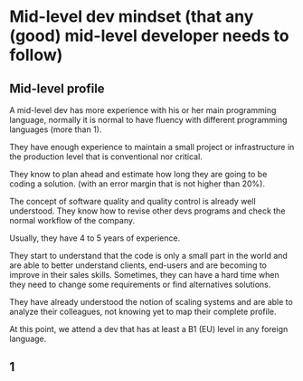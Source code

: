 # Mid-level dev mindset (that any (good) mid-level developer needs to follow)

## Mid-level profile
A mid-level dev has more experience with his or her main programming language, normally it is normal to have fluency with different programming languages (more than 1).

They have enough experience to maintain a small project or infrastructure in the production level that is conventional nor critical.

They know to plan ahead and estimate how long they are going to be coding a solution. (with an error margin that is not higher than 20%).

The concept of software quality and quality control is already well understood. They know how to revise other devs programs and check the normal workflow of the company.

Usually, they have 4 to 5 years of experience.

They start to understand that the code is only a small part in the world and are able to better understand clients, end-users and are becoming to improve in their sales skills. Sometimes, they can have a hard time when they need to change some requirements or find alternatives solutions.

They have already understood the notion of scaling systems and are able to analyze their colleagues, not knowing yet to map their complete profile.

At this point, we attend a dev that has at least a B1 (EU) level in any foreign language.


## 1 